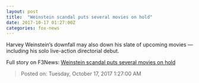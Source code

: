 ```yaml
---
layout: post
title:  "Weinstein scandal puts several movies on hold"
date: 2017-10-17 01:27:00Z
categories: fox-news
---
```


Harvey Weinstein’s downfall may also down his slate of upcoming movies — including his solo live-action directorial debut.


Full story on F3News: [Weinstein scandal puts several movies on hold](http://www.f3nws.com/n/hWxgg)

> Posted on: Tuesday, October 17, 2017 1:27:00 AM
